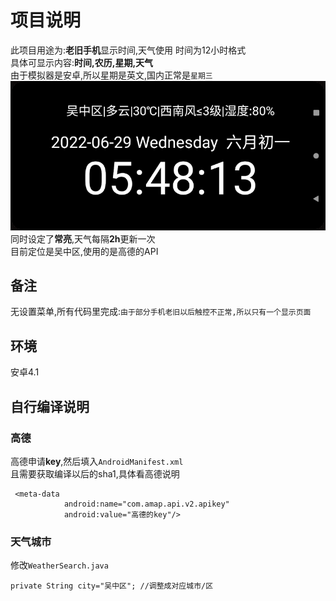 # 项目说明
此项目用途为:**老旧手机**显示时间,天气使用  时间为12小时格式  
具体可显示内容:**时间,农历,星期,天气**   
由于模拟器是安卓,所以星期是英文,国内正常是`星期三`
![图片](./show.jpg)  
同时设定了**常亮**,天气每隔**2h**更新一次  
目前定位是吴中区,使用的是高德的API  
## 备注
无设置菜单,所有代码里完成:`由于部分手机老旧以后触控不正常,所以只有一个显示页面` 
## 环境
安卓4.1  
## 自行编译说明
### 高德
高德申请**key**,然后填入`AndroidManifest.xml`  
且需要获取编译以后的sha1,具体看高德说明  
```
 <meta-data
            android:name="com.amap.api.v2.apikey"
            android:value="高德的key"/>
```
### 天气城市
修改`WeatherSearch.java`  
```
private String city="吴中区"; //调整成对应城市/区  
```
